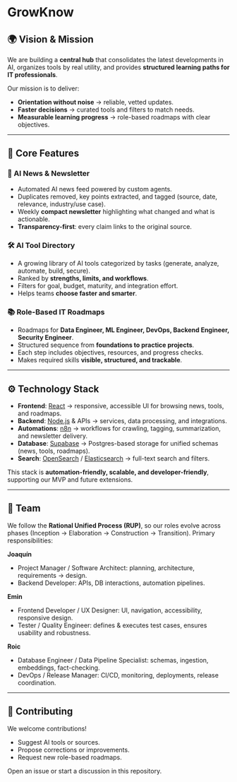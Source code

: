 # **GrowKnow**

## 🌍 Vision & Mission  
We are building a **central hub** that consolidates the latest developments in AI, organizes tools by real utility, and provides **structured learning paths for IT professionals**.  

Our mission is to deliver:  
- **Orientation without noise** → reliable, vetted updates.  
- **Faster decisions** → curated tools and filters to match needs.  
- **Measurable learning progress** → role-based roadmaps with clear objectives.  

---

## 🚀 Core Features  

### 📢 AI News & Newsletter  
- Automated AI news feed powered by custom agents.  
- Duplicates removed, key points extracted, and tagged (source, date, relevance, industry/use case).  
- Weekly **compact newsletter** highlighting what changed and what is actionable.  
- **Transparency-first**: every claim links to the original source.  

### 🛠️ AI Tool Directory  
- A growing library of AI tools categorized by tasks (generate, analyze, automate, build, secure).  
- Ranked by **strengths, limits, and workflows**.  
- Filters for goal, budget, maturity, and integration effort.  
- Helps teams **choose faster and smarter**.  

### 📚 Role-Based IT Roadmaps  
- Roadmaps for **Data Engineer, ML Engineer, DevOps, Backend Engineer, Security Engineer**.  
- Structured sequence from **foundations to practice projects**.  
- Each step includes objectives, resources, and progress checks.  
- Makes required skills **visible, structured, and trackable**.  

---

## ⚙️ Technology Stack  

- **Frontend**: [React](https://reactjs.org/) → responsive, accessible UI for browsing news, tools, and roadmaps.  
- **Backend**: [Node.js](https://nodejs.org/) & APIs → services, data processing, and integrations.  
- **Automations**: [n8n](https://n8n.io/) → workflows for crawling, tagging, summarization, and newsletter delivery.  
- **Database**: [Supabase](https://supabase.com/) → Postgres-based storage for unified schemas (news, tools, roadmaps).  
- **Search**: [OpenSearch](https://opensearch.org/) / [Elasticsearch](https://www.elastic.co/) → full-text search and filters.  

This stack is **automation-friendly, scalable, and developer-friendly**, supporting our MVP and future extensions.  

---

## 👥 Team  

We follow the **Rational Unified Process (RUP)**, so our roles evolve across phases (Inception → Elaboration → Construction → Transition). Primary responsibilities:  

**Joaquín**  
- Project Manager / Software Architect: planning, architecture, requirements → design.  
- Backend Developer: APIs, DB interactions, automation pipelines.  

**Emin**  
- Frontend Developer / UX Designer: UI, navigation, accessibility, responsive design.  
- Tester / Quality Engineer: defines & executes test cases, ensures usability and robustness.  

**Roic**  
- Database Engineer / Data Pipeline Specialist: schemas, ingestion, embeddings, fact-checking.  
- DevOps / Release Manager: CI/CD, monitoring, deployments, release coordination.  

---

## 🤝 Contributing  

We welcome contributions!  
- Suggest AI tools or sources.  
- Propose corrections or improvements.  
- Request new role-based roadmaps.  

Open an issue or start a discussion in this repository.  
